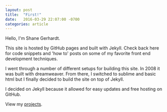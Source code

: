 ```yaml
---
layout: post
title:  "First!"
date:   2016-03-29 22:07:00 -0700
categories: article
---
```

Hello, I'm Shane Gerhardt.

This site is hosted by GitHub pages and built with Jekyll. Check back here
for code snippets and 'how to' posts on some of my favorite front end development
techniques.

I went through a number of different setups for building this site. In 2008 it was built with dreamweaver. From there, I switched to sublime and basic html but I finally decided to build the site on top of Jekyll.

I decided on Jekyll because it allowed for easy updates and free hosting on GitHub.

View my [projects][projects].

[projects]: https://www.shanegerhardt.com/projects
